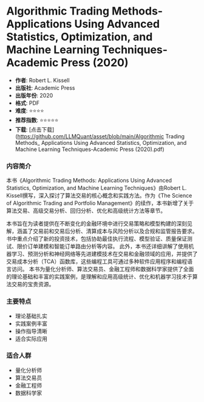 # Algorithmic Trading Methods- Applications Using Advanced Statistics, Optimization, and Machine Learning Techniques-Academic Press (2020)

- **作者**: Robert L. Kissell
- **出版社**: Academic Press
- **出版年份**: 2020
- **格式**: PDF
- **难度**: ⭐⭐⭐⭐
- **推荐指数**: ⭐⭐⭐⭐⭐
- **下载**: [点击下载](https://github.com/LLMQuant/asset/blob/main/Algorithmic Trading Methods_ Applications Using Advanced Statistics, Optimization, and Machine Learning Techniques-Academic Press (2020).pdf)

### 内容简介

本书《Algorithmic Trading Methods: Applications Using Advanced Statistics, Optimization, and Machine Learning Techniques》由Robert L. Kissell撰写，深入探讨了算法交易的核心概念和实践方法。作为《The Science of Algorithmic Trading and Portfolio Management》的续作，本书新增了关于算法交易、高级交易分析、回归分析、优化和高级统计方法等章节。

本书旨在为读者提供在不断变化的金融环境中进行交易策略和模型构建的深刻见解，涵盖了交易前和交易后分析、清算成本与风险分析以及合规和监管报告要求。 书中重点介绍了新的投资技术，包括协助最佳执行流程、模型验证、质量保证测试、限价订单建模和智能订单路由分析等内容。 此外，本书还详细讲解了使用机器学习、预测分析和神经网络等先进建模技术在交易和金融领域的应用，并提供了交易成本分析（TCA）函数库，这些编程工具可通过多种软件应用程序和编程语言访问。 本书为量化分析师、算法交易员、金融工程师和数据科学家提供了全面的理论基础和丰富的实践案例，是理解和应用高级统计、优化和机器学习技术于算法交易的宝贵资源。

### 主要特点

- 理论基础扎实
- 实践案例丰富
- 操作指导清晰
- 适合实际应用

### 适合人群

- 量化分析师
- 算法交易员
- 金融工程师
- 数据科学家